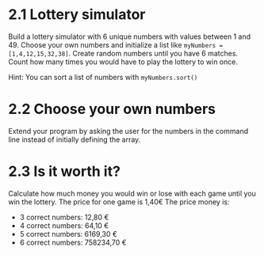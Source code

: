 # 2.1 Lottery simulator

Build a lottery simulator with 6 unique numbers with values between 1 and 49. Choose your own numbers and initialize a list like `myNumbers = [1,4,12,15,32,38]`. Create random numbers until you have 6 matches. Count how many times you would have to play the lottery to win once.

Hint: You can sort a list of numbers with `myNumbers.sort()`

# 2.2 Choose your own numbers

Extend your program by asking the user for the numbers in the command line instead of initially defining the array.

# 2.3 Is it worth it?

Calculate how much money you would win or lose with each game until you win the lottery.
The price for one game is 1,40€
The price money is:

- 3 correct numbers: 12,80 €
- 4 correct numbers: 64,10 €
- 5 correct numbers: 6169,30 €
- 6 correct numbers: 758234,70 €
